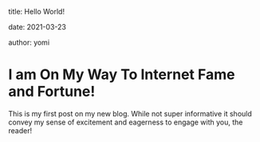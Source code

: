 title: Hello World!

date: 2021-03-23

author: yomi

# I am On My Way To Internet Fame and Fortune!

This is my first post on my new blog. While not super informative it should convey my sense of excitement and eagerness to engage with you, the reader!